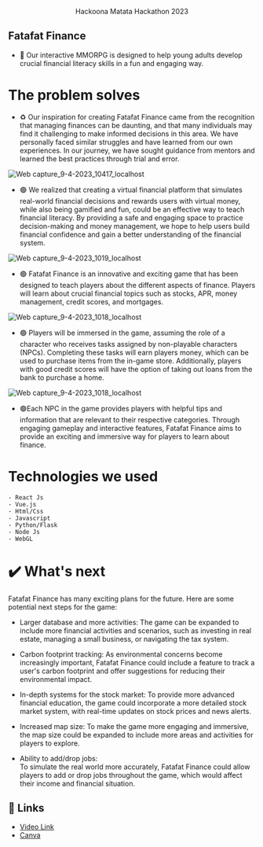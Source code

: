 

<p align="center">
Hackoona Matata Hackathon 2023
</p>

## Fatafat Finance 
- 🔴 Our interactive MMORPG is designed to help young adults develop crucial financial literacy skills in a fun and engaging way.


# The problem solves

- ♻️ Our inspiration for creating Fatafat Finance came from the recognition that managing finances can be daunting, and that many individuals may find it challenging to make informed decisions in this area. We have personally faced similar struggles and have learned from our own experiences. In our journey, we have sought guidance from mentors and learned the best practices through trial and error.

![Web capture_9-4-2023_10417_localhost](https://user-images.githubusercontent.com/78801686/230759226-70d98258-2f50-4d02-8be9-af60d203270e.jpeg)


- 🟢 We realized that creating a virtual financial platform that simulates real-world financial decisions and rewards users with virtual money, while also being gamified and fun, could be an effective way to teach financial literacy. By providing a safe and engaging space to practice decision-making and money management, we hope to help users build financial confidence and gain a better understanding of the financial system.

![Web capture_9-4-2023_1019_localhost](https://user-images.githubusercontent.com/78801686/230759232-6690de85-e035-4622-9bf3-ca28ada7e9bd.png)

 
- 🟢 Fatafat Finance is an innovative and exciting game that has been designed to teach players about the different aspects of finance. Players will learn about crucial financial topics such as stocks, APR, money management, credit scores, and mortgages.

![Web capture_9-4-2023_1018_localhost](https://user-images.githubusercontent.com/78801686/230759236-4ee44800-794c-434b-a870-74eb43cd1da4.png)


- 🟢 Players will be immersed in the game, assuming the role of a character who receives tasks assigned by non-playable characters (NPCs). Completing these tasks will earn players money, which can be used to purchase items from the in-game store. Additionally, players with good credit scores will have the option of taking out loans from the bank to purchase a home.

![Web capture_9-4-2023_1018_localhost](https://user-images.githubusercontent.com/78801686/230759241-5efd972e-f796-4d19-86a1-0e7d2f913922.jpeg)


- 🟢Each NPC in the game provides players with helpful tips and information that are relevant to their respective categories. Through engaging gameplay and interactive features, Fatafat Finance aims to provide an exciting and immersive way for players to learn about finance.

# Technologies we used
~~~
- React Js
- Vue.js
- Html/Css
- Javascript
- Python/Flask
- Node Js
- WebGL

~~~

# ✔️ What's next


Fatafat Finance has many exciting plans for the future. Here are some potential next steps for the game:

- Larger database and more activities: 
  The game can be expanded to include more financial activities and scenarios, such as investing in real estate, managing a small business, or navigating the tax system.

- Carbon footprint tracking: 
  As environmental concerns become increasingly important, Fatafat Finance could include a feature to track a user's carbon footprint and offer suggestions for reducing their environmental impact.

- In-depth systems for the stock market: 
  To provide more advanced financial education, the game could incorporate a more detailed stock market system, with real-time updates on stock prices and news alerts.

- Increased map size: 
  To make the game more engaging and immersive, the map size could be expanded to include more areas and activities for players to explore.

- Ability to add/drop jobs:  
  To simulate the real world more accurately, Fatafat Finance could allow players to add or drop jobs throughout the game, which would affect their income and financial situation.

## 🔗 Links
- [Video Link]()
- [Canva](https://www.canva.com/design/DAFfjMXgCvE/dnh9WgG2qObREOWoVZg7xQ/edit?utm_content=DAFfjMXgCvE&utm_campaign=designshare&utm_medium=link2&utm_source=sharebutton)

